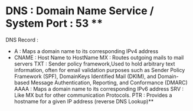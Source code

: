 # DNS : Domain Name Service / System Port : 53 **

DNS Record : 

- A       :   Maps a domain name to its corresponding IPv4 address
- CNAME   :   Host Name to HostName
MX      :   Routes outgoing mails to mail servers
TXT     :   Sender policy framework,Used to hold arbitrary text information, often for email validation purposes such as Sender Policy Framework (SPF), DomainKeys Identified Mail (DKIM), and Domain-based Message Authentication, Reporting, and Conformance (DMARC)
AAAA    :   Maps a domain name to its corresponding IPv6 address
SRV     :   Like MX but for other communication Protocols.
PTR     :   Provides a hostname for a given IP address
            (reverse DNS Lookup)**